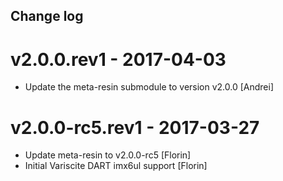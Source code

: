 Change log
-----------

# v2.0.0.rev1 - 2017-04-03

* Update the meta-resin submodule to version v2.0.0 [Andrei]

# v2.0.0-rc5.rev1 - 2017-03-27

* Update meta-resin to v2.0.0-rc5 [Florin]
* Initial Variscite DART imx6ul support [Florin]
